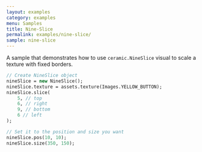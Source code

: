 ```yaml
---
layout: examples
category: examples
menu: Samples
title: Nine-Slice
permalink: examples/nine-slice/
sample: nine-slice
---
```


A sample that demonstrates how to use `ceramic.NineSlice` visual to scale a texture with fixed borders.

```haxe
// Create NineSlice object
nineSlice = new NineSlice();
nineSlice.texture = assets.texture(Images.YELLOW_BUTTON);
nineSlice.slice(
    5, // top
    6, // right
    9, // bottom
    6 // left
);

// Set it to the position and size you want
nineSlice.pos(10, 10);
nineSlice.size(350, 150);
```

